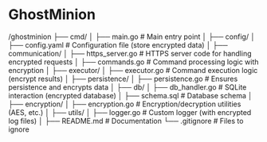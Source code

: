 # GhostMinion

/ghostminion
├── cmd/
│   ├── main.go                # Main entry point
│
├── config/
│   ├── config.yaml            # Configuration file (store encrypted data)
│
├── communication/
│   ├── https_server.go        # HTTPS server code for handling encrypted requests
│   ├── commands.go            # Command processing logic with encryption
│
├── executor/
│   ├── executor.go            # Command execution logic (encrypt results)
│
├── persistence/
│   ├── persistence.go         # Ensures persistence and encrypts data
│
├── db/
│   ├── db_handler.go          # SQLite interaction (encrypted database)
│   ├── schema.sql             # Database schema
│
├── encryption/
│   ├── encryption.go          # Encryption/decryption utilities (AES, etc.)
│
├── utils/
│   ├── logger.go              # Custom logger (with encrypted log files)
│
├── README.md                  # Documentation
└── .gitignore                 # Files to ignore